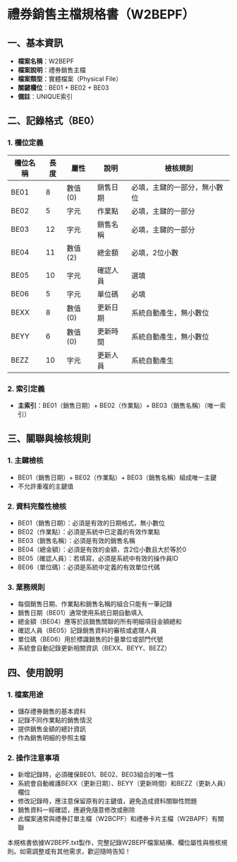 # 禮券銷售主檔規格書（W2BEPF）

## 一、基本資訊
- **檔案名稱**：W2BEPF
- **檔案說明**：禮券銷售主檔
- **檔案類型**：實體檔案（Physical File）
- **關鍵欄位**：BE01 + BE02 + BE03
- **備註**：UNIQUE索引

## 二、記錄格式（BE0）

### 1. 欄位定義
| 欄位名稱 | 長度 | 屬性 | 說明 | 檢核規則 |
|----------|------|------|------|----------|
| BE01     | 8    | 數值(0) | 銷售日期 | 必填，主鍵的一部分，無小數位 |
| BE02     | 5    | 字元 | 作業點 | 必填，主鍵的一部分 |
| BE03     | 12   | 字元 | 銷售名稱 | 必填，主鍵的一部分 |
| BE04     | 11   | 數值(2) | 總金額 | 必填，2位小數 |
| BE05     | 10   | 字元 | 確認人員 | 選填 |
| BE06     | 5    | 字元 | 單位碼 | 必填 |
| BEXX     | 8    | 數值(0) | 更新日期 | 系統自動產生，無小數位 |
| BEYY     | 6    | 數值(0) | 更新時間 | 系統自動產生，無小數位 |
| BEZZ     | 10   | 字元 | 更新人員 | 系統自動產生 |

### 2. 索引定義
- **主索引**：BE01（銷售日期）+ BE02（作業點）+ BE03（銷售名稱）（唯一索引）

## 三、關聯與檢核規則

### 1. 主鍵檢核
- BE01（銷售日期）+ BE02（作業點）+ BE03（銷售名稱）組成唯一主鍵
- 不允許重複的主鍵值

### 2. 資料完整性檢核
- BE01（銷售日期）：必須是有效的日期格式，無小數位
- BE02（作業點）：必須是系統中已定義的有效作業點
- BE03（銷售名稱）：必須是有效的銷售名稱
- BE04（總金額）：必須是有效的金額，含2位小數且大於等於0
- BE05（確認人員）：若填寫，必須是系統中有效的操作員ID
- BE06（單位碼）：必須是系統中定義的有效單位代碼

### 3. 業務規則
- 每個銷售日期、作業點和銷售名稱的組合只能有一筆記錄
- 銷售日期（BE01）通常使用系統日期自動填入
- 總金額（BE04）應等於該銷售關聯的所有明細項目金額總和
- 確認人員（BE05）記錄銷售資料的審核或處理人員
- 單位碼（BE06）用於標識銷售的計量單位或部門代號
- 系統會自動記錄更新相關資訊（BEXX、BEYY、BEZZ）

## 四、使用說明

### 1. 檔案用途
- 儲存禮券銷售的基本資料
- 記錄不同作業點的銷售情況
- 提供銷售金額的總計資訊
- 作為銷售明細的參照主檔

### 2. 操作注意事項
- 新增記錄時，必須確保BE01、BE02、BE03組合的唯一性
- 系統會自動維護BEXX（更新日期）、BEYY（更新時間）和BEZZ（更新人員）欄位
- 修改記錄時，應注意保留原有的主鍵值，避免造成資料關聯性問題
- 銷售資料一經確認，應避免隨意修改或刪除
- 此檔案通常與禮券訂單主檔（W2BCPF）和禮券卡片主檔（W2BAPF）有關聯

本規格書依據W2BEPF.txt製作，完整記錄W2BEPF檔案結構、欄位屬性與檢核規則。如需調整或有其他需求，歡迎隨時告知！ 